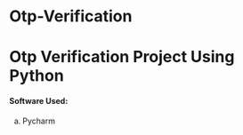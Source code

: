 # Otp-Verification
<h1> Otp Verification Project Using Python</h1>
<p>
  <h4> Software Used:</h4>
  <ol type="a">
    <li>Pycharm</li>
  </ol>
</p>
